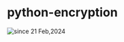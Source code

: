 # python-encryption
<img src="https://komarev.com/ghpvc/?username=python-cryption&label=python-encryption&color=0e75b6&style=flat" alt="since 21 Feb,2024" />

